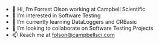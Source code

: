 - 👋 Hi, I’m Forrest Olson working at Campbell Scientific
- 👀 I’m interested in Software Testing
- 🌱 I’m currently learning DataLoggers and CRBasic
- 💞️ I’m looking to collaborate on Software Testing Projects
- 📫 Reach me at folson@campbellsci.com

<!---
folson-csi/folson-csi is a ✨ special ✨ repository because its `README.md` (this file) appears on your GitHub profile.
You can click the Preview link to take a look at your changes.
--->
